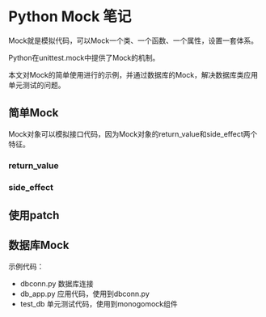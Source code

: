 # Python Mock 笔记

Mock就是模拟代码，可以Mock一个类、一个函数、一个属性，设置一套体系。

Python在unittest.mock中提供了Mock的机制。

本文对Mock的简单使用进行的示例，并通过数据库的Mock，解决数据库类应用单元测试的问题。

## 简单Mock

Mock对象可以模拟接口代码，因为Mock对象的return_value和side_effect两个特征。

### return_value

### side_effect

## 使用patch

## 数据库Mock

示例代码：

- dbconn.py 数据库连接
- db_app.py 应用代码，使用到dbconn.py
- test_db 单元测试代码，使用到monogomock组件

